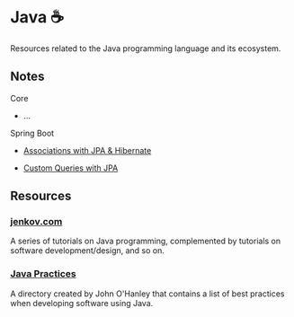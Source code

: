 # Java ☕

Resources related to the Java programming language and its ecosystem.

## Notes

Core

- ...

Spring Boot

- [Associations with JPA & Hibernate](notes/spring-boot/jpa-associations.md)

- [Custom Queries with JPA](./notes/spring-boot/jpa-custom-queries.md)

## Resources

### [jenkov.com](https://jenkov.com/)

A series of tutorials on Java programming, complemented by tutorials on software development/design, and so on.

### [Java Practices](http://www.javapractices.com/home/HomeAction.do)

A directory created by John O'Hanley that contains a list of best practices when developing software using Java.
